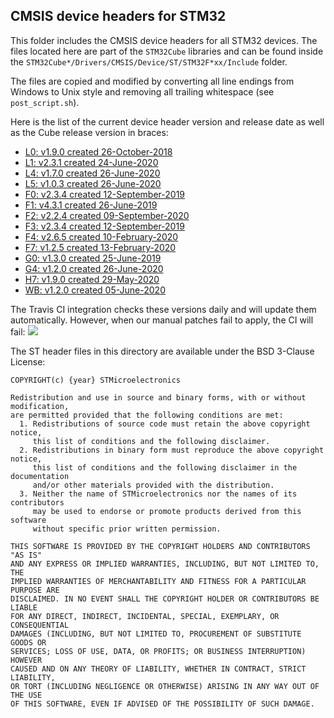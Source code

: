 ## CMSIS device headers for STM32

This folder includes the CMSIS device headers for all STM32 devices.
The files located here are part of the `STM32Cube` libraries and can be found inside the `STM32Cube*/Drivers/CMSIS/Device/ST/STM32F*xx/Include` folder.

The files are copied and modified by converting all line endings from Windows to Unix style and removing all trailing whitespace (see `post_script.sh`).

Here is the list of the current device header version and release date as well as the Cube release version in braces:

- [L0: v1.9.0 created 26-October-2018](https://github.com/STMicroelectronics/STM32CubeL0)
- [L1: v2.3.1 created 24-June-2020](https://github.com/STMicroelectronics/STM32CubeL1)
- [L4: v1.7.0 created 26-June-2020](https://github.com/STMicroelectronics/STM32CubeL4)
- [L5: v1.0.3 created 26-June-2020](https://github.com/STMicroelectronics/STM32CubeL5)
- [F0: v2.3.4 created 12-September-2019](https://github.com/STMicroelectronics/STM32CubeF0)
- [F1: v4.3.1 created 26-June-2019](https://github.com/STMicroelectronics/STM32CubeF1)
- [F2: v2.2.4 created 09-September-2020](https://github.com/STMicroelectronics/STM32CubeF2)
- [F3: v2.3.4 created 12-September-2019](https://github.com/STMicroelectronics/STM32CubeF3)
- [F4: v2.6.5 created 10-February-2020](https://github.com/STMicroelectronics/STM32CubeF4)
- [F7: v1.2.5 created 13-February-2020](https://github.com/STMicroelectronics/STM32CubeF7)
- [G0: v1.3.0 created 25-June-2019](https://github.com/STMicroelectronics/STM32CubeG0)
- [G4: v1.2.0 created 26-June-2020](https://github.com/STMicroelectronics/STM32CubeG4)
- [H7: v1.9.0 created 29-May-2020](https://github.com/STMicroelectronics/STM32CubeH7)
- [WB: v1.2.0 created 05-June-2020](https://github.com/STMicroelectronics/STM32CubeWB)

The Travis CI integration checks these versions daily and will update them automatically.
However, when our manual patches fail to apply, the CI will fail: [![](https://travis-ci.org/modm-io/cmsis-header-stm32.svg?branch=master)](https://travis-ci.org/modm-io/cmsis-header-stm32)

The ST header files in this directory are available under the BSD 3-Clause License:
```
COPYRIGHT(c) {year} STMicroelectronics

Redistribution and use in source and binary forms, with or without modification,
are permitted provided that the following conditions are met:
  1. Redistributions of source code must retain the above copyright notice,
     this list of conditions and the following disclaimer.
  2. Redistributions in binary form must reproduce the above copyright notice,
     this list of conditions and the following disclaimer in the documentation
     and/or other materials provided with the distribution.
  3. Neither the name of STMicroelectronics nor the names of its contributors
     may be used to endorse or promote products derived from this software
     without specific prior written permission.

THIS SOFTWARE IS PROVIDED BY THE COPYRIGHT HOLDERS AND CONTRIBUTORS "AS IS"
AND ANY EXPRESS OR IMPLIED WARRANTIES, INCLUDING, BUT NOT LIMITED TO, THE
IMPLIED WARRANTIES OF MERCHANTABILITY AND FITNESS FOR A PARTICULAR PURPOSE ARE
DISCLAIMED. IN NO EVENT SHALL THE COPYRIGHT HOLDER OR CONTRIBUTORS BE LIABLE
FOR ANY DIRECT, INDIRECT, INCIDENTAL, SPECIAL, EXEMPLARY, OR CONSEQUENTIAL
DAMAGES (INCLUDING, BUT NOT LIMITED TO, PROCUREMENT OF SUBSTITUTE GOODS OR
SERVICES; LOSS OF USE, DATA, OR PROFITS; OR BUSINESS INTERRUPTION) HOWEVER
CAUSED AND ON ANY THEORY OF LIABILITY, WHETHER IN CONTRACT, STRICT LIABILITY,
OR TORT (INCLUDING NEGLIGENCE OR OTHERWISE) ARISING IN ANY WAY OUT OF THE USE
OF THIS SOFTWARE, EVEN IF ADVISED OF THE POSSIBILITY OF SUCH DAMAGE.
```
